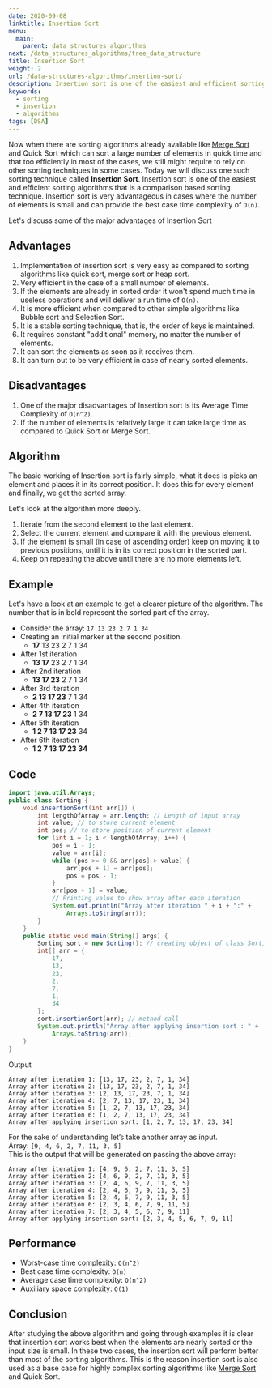 ```yaml
---
date: 2020-09-08
linktitle: Insertion Sort
menu:
  main:
    parent: data_structures_algorithms
next: /data_structures_algorithms/tree_data_structure
title: Insertion Sort
weight: 2
url: /data-structures-algorithms/insertion-sort/
description: Insertion sort is one of the easiest and efficient sorting algorithms that is a comparison based sorting technique. Insertion sort is very advantageous in cases where the number of elements is small
keywords:
  - sorting
  - insertion
  - algorithms
tags: [DSA]
---
```

Now when there are sorting algorithms already available like [Merge Sort](/data-structures-algorithms/merge-sort/) and Quick Sort which can sort a large number of elements in quick time and that too efficiently in most of the cases, we still might require to rely on other sorting techniques in some cases. Today we will discuss one such sorting technique called **Insertion Sort**. Insertion sort is one of the easiest and efficient sorting algorithms that is a comparison based sorting technique. Insertion sort is very advantageous in cases where the number of elements is small and can provide the best case time complexity of `O(n)`.

Let's discuss some of the major advantages of Insertion Sort

## Advantages
1. Implementation of insertion sort is very easy as compared to sorting algorithms like quick sort, merge sort or heap sort.
2. Very efficient in the case of a small number of elements.
3. If the elements are already in sorted order it won't spend much time in useless operations and will deliver a run time of `O(n)`.
4. It is more efficient when compared to other simple algorithms like Bubble sort and Selection Sort.
5. It is a stable sorting technique, that is, the order of keys is maintained.
6. It requires constant "additional" memory, no matter the number of elements.
7. It can sort the elements as soon as it receives them.
8. It can turn out to be very efficient in case of nearly sorted elements.

## Disadvantages
1. One of the major disadvantages of Insertion sort is its Average Time Complexity of `O(n^2)`.
2. If the number of elements is relatively large it can take large time as compared to Quick Sort or Merge Sort. 

## Algorithm
The basic working of Insertion sort is fairly simple, what it does is picks an element and places it in its correct position. It does this for every element and finally, we get the sorted array.

Let's look at the algorithm more deeply.

1. Iterate from the second element to the last element.
2. Select the current element and compare it with the previous element.
3. If the element is small (in case of ascending order) keep on moving it to previous positions, until it is in its correct position in the sorted part.
4. Keep on repeating the above until there are no more elements left.

## Example
Let's have a look at an example to get a clearer picture of the algorithm. The number that is in bold represent the sorted part of the array.

- Consider the array: `17 13 23 2 7 1 34`
- Creating an initial marker at the second position.
  - **17** 13 23 2 7 1 34
- After 1st iteration
  - **13 17** 23 2 7 1 34
- After 2nd iteration
  - **13 17 23** 2 7 1 34
- After 3rd iteration
  - **2 13 17 23** 7 1 34
- After 4th iteration
  - **2 7 13 17 23** 1 34
- After 5th iteration
  - **1 2 7 13 17 23** 34
- After 6th iteration
  - **1 2 7 13 17 23 34**

## Code
```java
import java.util.Arrays;
public class Sorting {
    void insertionSort(int arr[]) {
        int lengthOfArray = arr.length; // Length of input array
        int value; // to store current element
        int pos; // to store position of current element
        for (int i = 1; i < lengthOfArray; i++) {
            pos = i - 1;
            value = arr[i];
            while (pos >= 0 && arr[pos] > value) {
                arr[pos + 1] = arr[pos];
                pos = pos - 1;
            }
            arr[pos + 1] = value;
            // Printing value to show array after each iteration
            System.out.println("Array after iteration " + i + ":" +
                Arrays.toString(arr));
        }
    }
    public static void main(String[] args) {
        Sorting sort = new Sorting(); // creating object of class Sorting
        int[] arr = {
            17,
            13,
            23,
            2,
            7,
            1,
            34
        };
        sort.insertionSort(arr); // method call
        System.out.println("Array after applying insertion sort : " +
            Arrays.toString(arr));
    }
}
```
Output
```
Array after iteration 1: [13, 17, 23, 2, 7, 1, 34]
Array after iteration 2: [13, 17, 23, 2, 7, 1, 34]
Array after iteration 3: [2, 13, 17, 23, 7, 1, 34]
Array after iteration 4: [2, 7, 13, 17, 23, 1, 34]
Array after iteration 5: [1, 2, 7, 13, 17, 23, 34]
Array after iteration 6: [1, 2, 7, 13, 17, 23, 34]
Array after applying insertion sort: [1, 2, 7, 13, 17, 23, 34]
```
For the sake of understanding let’s take another array as input.  
Array: `[9, 4, 6, 2, 7, 11, 3, 5]`  
This is the output that will be generated on passing the above array:
```
Array after iteration 1: [4, 9, 6, 2, 7, 11, 3, 5]
Array after iteration 2: [4, 6, 9, 2, 7, 11, 3, 5]
Array after iteration 3: [2, 4, 6, 9, 7, 11, 3, 5]
Array after iteration 4: [2, 4, 6, 7, 9, 11, 3, 5]
Array after iteration 5: [2, 4, 6, 7, 9, 11, 3, 5]
Array after iteration 6: [2, 3, 4, 6, 7, 9, 11, 5]
Array after iteration 7: [2, 3, 4, 5, 6, 7, 9, 11]
Array after applying insertion sort: [2, 3, 4, 5, 6, 7, 9, 11]
```
## Performance
- Worst-case time complexity: `O(n^2)`
- Best case time complexity: `O(n)`
- Average case time complexity: `O(n^2)`
- Auxiliary space complexity: `O(1)`

## Conclusion
After studying the above algorithm and going through examples it is clear that insertion sort works best when the elements are nearly sorted or the input size is small. In these two cases, the insertion sort will perform better than most of the sorting algorithms. This is the reason insertion sort is also used as a base case for highly complex sorting algorithms like [Merge Sort](/data-structures-algorithms/merge-sort/) and Quick Sort. 
